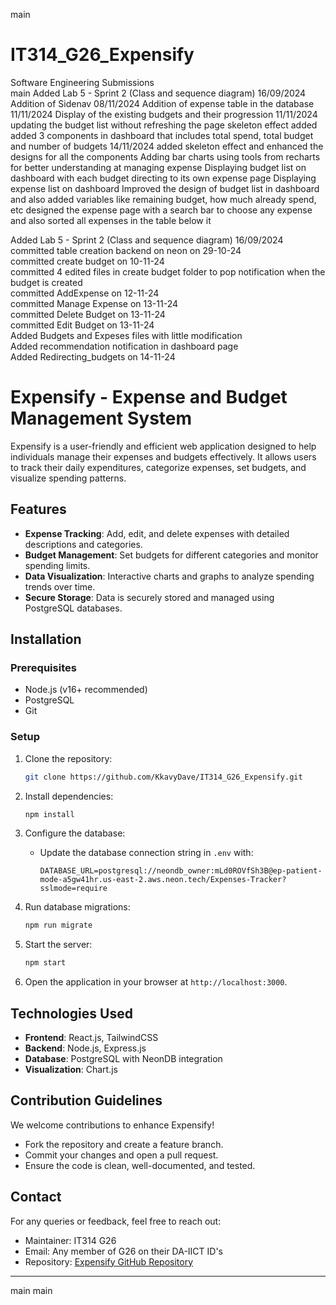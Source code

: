 main
# IT314_G26_Expensify
Software Engineering Submissions <br />
 main
Added Lab 5 - Sprint 2 (Class and sequence diagram) 16/09/2024
Addition of Sidenav 08/11/2024
Addition of expense table in the database 11/11/2024
Display of the existing budgets and their progression 11/11/2024
updating the budget list without refreshing the page
skeleton effect added 
added 3 components in dashboard that includes total spend, total budget and number of budgets 14/11/2024
added skeleton effect and enhanced the designs for all the components
Adding bar charts using tools from recharts for better understanding at managing expense
Displaying budget list on dashboard with each budget directing to its own expense page
Displaying expense list on dashboard
Improved the design of budget list in dashboard and also added variables like remaining budget, how much already spend, etc
designed the expense page with a search bar to choose any expense and also sorted all expenses in the table below it

Added Lab 5 - Sprint 2 (Class and sequence diagram) 16/09/2024<br/>
committed table creation backend on neon on 29-10-24<br/>
committed create budget on 10-11-24</br>
committed 4 edited files in create budget folder to pop notification when the budget is created</br>
committed AddExpense on 12-11-24</br>
committed Manage Expense on 13-11-24</br>
committed Delete Budget on 13-11-24</br>
committed Edit Budget on 13-11-24</br>
Added Budgets and Expeses files with little modification</br>
Added recommendation notification in dashboard page</br>
Added Redirecting_budgets on 14-11-24</br>

# Expensify - Expense and Budget Management System  

Expensify is a user-friendly and efficient web application designed to help individuals manage their expenses and budgets effectively. It allows users to track their daily expenditures, categorize expenses, set budgets, and visualize spending patterns.  

## Features  
- **Expense Tracking**: Add, edit, and delete expenses with detailed descriptions and categories.  
- **Budget Management**: Set budgets for different categories and monitor spending limits.  
- **Data Visualization**: Interactive charts and graphs to analyze spending trends over time.  
- **Secure Storage**: Data is securely stored and managed using PostgreSQL databases.  

## Installation  

### Prerequisites  
- Node.js (v16+ recommended)  
- PostgreSQL  
- Git  

### Setup  
1. Clone the repository:  
   ```bash  
   git clone https://github.com/KkavyDave/IT314_G26_Expensify.git 
   ```  

2. Install dependencies:  
   ```bash  
   npm install  
   ```  

3. Configure the database:  
   - Update the database connection string in `.env` with:  
     ```  
     DATABASE_URL=postgresql://neondb_owner:mLd0ROVfSh3B@ep-patient-mode-a5gw41hr.us-east-2.aws.neon.tech/Expenses-Tracker?sslmode=require  
     ```  

4. Run database migrations:  
   ```bash  
   npm run migrate  
   ```  

5. Start the server:  
   ```bash  
   npm start  
   ```  

6. Open the application in your browser at `http://localhost:3000`.  

## Technologies Used  
- **Frontend**: React.js, TailwindCSS  
- **Backend**: Node.js, Express.js  
- **Database**: PostgreSQL with NeonDB integration  
- **Visualization**: Chart.js  

## Contribution Guidelines  
We welcome contributions to enhance Expensify!  
- Fork the repository and create a feature branch.  
- Commit your changes and open a pull request.  
- Ensure the code is clean, well-documented, and tested.  


## Contact  
For any queries or feedback, feel free to reach out:  
- Maintainer: IT314 G26  
- Email: Any member of G26 on their DA-IICT ID's  
- Repository: [Expensify GitHub Repository](https://github.com/KkavyDave/IT314_G26_Expensify.git)

---  
 main
 main
